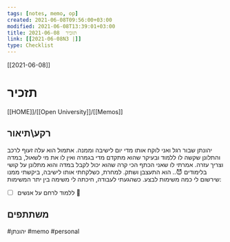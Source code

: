 ```yaml
---
tags: [notes, memo, op]
created: 2021-06-08T09:56:00+03:00
modified: 2021-06-08T13:39:01+03:00
title: תזכיר  2021-06-08
link: [[2021-06-08N3 |]]
type: Checklist
---
```


[[2021-06-08]]
# תזכיר 
[[HOME]]/[[Open University]]/[[Memos]]

## רקע\תיאור
יהונתן שבור רגל ואני לוקח אותו מדי יום לישיבה וממנה.
אתמול הוא עלה זעוף לרכב והתלונן שקשה לו ללמוד ובעיקר שהוא מתקדם מדי בגמרה ואין לו את מי 
 לשאול, במדה וצריך עזרה.
 אמרתי לו שאני הכתף הכי קרה שהוא יכול לקבל במדה והוא מתלונן על קושי בלימודים 😈..
 הוא התעצבן ושתק.
 למחרת, כשלקחתי אותו לישיבה, ביקשתי ממנו שירשום לי כמה משימות לבצע.
 כשהגעתי לעבודה, חיכתה לי משימה בין יתר המשימות:
 - [ ] ללמוד לרחם על אנשים
🤭 
## משתתפים

#יהונתן
#memo 
#personal 
